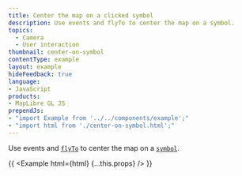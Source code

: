 ```yaml
---
title: Center the map on a clicked symbol
description: Use events and flyTo to center the map on a symbol.
topics:
  - Camera
  - User interaction
thumbnail: center-on-symbol
contentType: example
layout: example
hideFeedback: true
language:
- JavaScript
products:
- MapLibre GL JS
prependJs:
- "import Example from '../../components/example';"
- "import html from './center-on-symbol.html';"
---
```


Use events and [`flyTo`](https://maplibre.org/maplibre-gl-js-docs/api/map/#map#flyto) to center the map on a [`symbol`](https://maplibre.org/maplibre-gl-js-docs/style-spec/layers/#symbol).

{{ <Example html={html} {...this.props} /> }}

